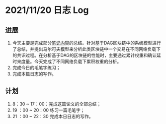 # 2021/11/20 日志 Log

## 进展

1. 今天主要是完成部分[笔记内容](./Blockchain/../../Double_Spending_Attacks/Notes/6.md)的总结。针对基于DAG区块链中的系统模型进行了总结，并提出马尔可夫模型来分析此类区块链中一个交易在不同网络负载下的共识过程。在分析基于DAG的区块链的性能时，主要通过累计权重和确认延时来度量。今天完成了不同网络负载下累积权重的分析。
2. 完成今日的毛笔字练习；
3. 完成本篇日志的写作。

## 计划

1. 8：30 ~ 17：00：完成这篇论文的全部总结；
2. 19 ：00 ~ 20：00 练习一篇毛笔字；
3. 21 ：00 ~ 22：30 完成本日日志的写作。